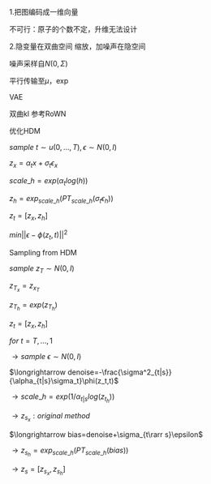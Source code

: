 

1.把图编码成一维向量

不可行：原子的个数不定，升维无法设计

2.隐变量在双曲空间 缩放，加噪声在隐空间





噪声采样自$N(0,\Sigma)$

平行传输至$\mu$，exp



VAE

双曲kl 参考RoWN



优化HDM

$sample\ t\sim u(0,...,T) ,\epsilon \sim  N(0,I)$

$z_x = \alpha_tx+\sigma_t \epsilon_x$

$scale\_h=exp(\alpha_tlog(h))$

$z_h=exp_{scale\_h}(PT_{scale\_h}(\sigma_t \epsilon_h))$

$z_t=[z_x,z_h]$

$min||\epsilon-\phi(z_t,t)||^2$



Sampling from HDM

$sample\ z_T \sim  N(0,I)$

$z_{T_x}=z_{x_T}$

$z_{T_h}=exp(z_{T_h})$

$z_t=[z_x,z_h]$

$for\ t = T,...,1$

$\longrightarrow  sample\ \epsilon \sim  N(0,I)$

$\longrightarrow  denoise=-\frac{\sigma^2_{t|s}}{\alpha_{t|s}\sigma_t}\phi(z_t,t)$

$\longrightarrow  scale\_h=exp(1/\alpha_{t|s}log(z_{t_h}))$

$\longrightarrow z_{s_x}:original\ method$

$\longrightarrow bias=denoise+\sigma_{t\rarr s}\epsilon$

$\longrightarrow z_{s_h}=exp_{scale\_h}(PT_{scale\_h}(bias))$

$\longrightarrow z_s=[z_{s_x},z_{s_h}]$

